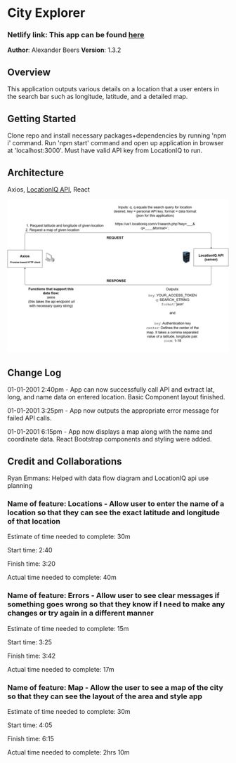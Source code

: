 
# City Explorer 
### Netlify link: This app can be found [here](https://nervous-mclean-43f026.netlify.app/)

**Author**: Alexander Beers
**Version**: 1.3.2

## Overview

This application outputs various details on a location that a user enters in the search bar such as longitude, latitude, and a detailed map.

## Getting Started

Clone repo and install necessary packages+dependencies by running 'npm i' command. Run 'npm start' command and open up application in browser at 'localhost:3000'. Must have valid API key from LocationIQ to run.

## Architecture

Axios, [LocationIQ API](https://locationiq.com/), React

![Data Flow Diagram](DataFlow.jpg)

## Change Log

01-01-2001 2:40pm - App can now successfully call API and extract lat, long, and name data on entered location. Basic Component layout finished.

01-01-2001 3:25pm - App now outputs the appropriate error message for failed API calls.

01-01-2001 6:15pm - App now displays a map along with the name and coordinate data. React Bootstrap components and styling were added.


## Credit and Collaborations

Ryan Emmans: Helped with data flow diagram and LocationIQ api use planning

### Name of feature: Locations - Allow user to enter the name of a location so that they can see the exact latitude and longitude of that location

Estimate of time needed to complete: 30m

Start time: 2:40

Finish time: 3:20

Actual time needed to complete: 40m

### Name of feature: Errors - Allow user to see clear messages if something goes wrong so that they know if I need to make any changes or try again in a different manner

Estimate of time needed to complete: 15m

Start time: 3:25

Finish time: 3:42

Actual time needed to complete: 17m

### Name of feature: Map - Allow the user to see a map of the city so that they can see the layout of the area and style app

Estimate of time needed to complete: 30m

Start time: 4:05

Finish time: 6:15

Actual time needed to complete: 2hrs 10m
